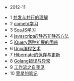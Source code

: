 * 2012-11
 - 1 [并发与并行的理解](concurrency&parallelism.md)
 - 2 [cometd学习](cometd.md)
 - 3 [SeaJS学习](seajs_learning.md)
 - 4 [javascript的静态非静态方法](js_methods.md)
 - 5 [jQuery两种扩展的困惑](jQuery.extend_and_jQuery.fn.extend_confusion.md)
 - 6 [Unix编程艺术](Unix编程艺术.md)
 - 7 [Hibernate的保存与更新](hibernate的保存与更新.md)
 - 8 [Golang错误与异常](Golang错误与异常.md)
 - 9 [工作流之自我见](工作流之自我见.md)
 - 10 [零星的笔记](零星的笔记.md)